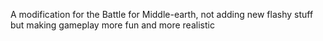 A modification for the Battle for Middle-earth, not adding new flashy stuff but making gameplay more fun and more realistic
